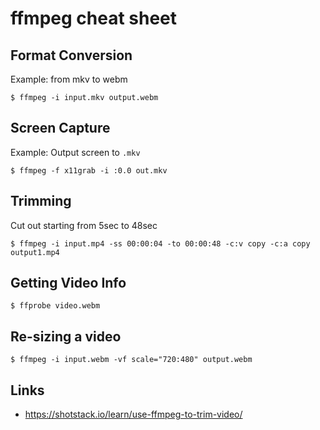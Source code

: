 # ffmpeg cheat sheet

## Format Conversion 

Example: from mkv to webm

```console
$ ffmpeg -i input.mkv output.webm
```

## Screen Capture

Example: Output screen to `.mkv`

```console
$ ffmpeg -f x11grab -i :0.0 out.mkv
```

## Trimming 

Cut out starting from 5sec to 48sec

```console
$ ffmpeg -i input.mp4 -ss 00:00:04 -to 00:00:48 -c:v copy -c:a copy output1.mp4
```

## Getting Video Info

```console
$ ffprobe video.webm
```

## Re-sizing a video

```console
$ ffmpeg -i input.webm -vf scale="720:480" output.webm
```

## Links
- https://shotstack.io/learn/use-ffmpeg-to-trim-video/
